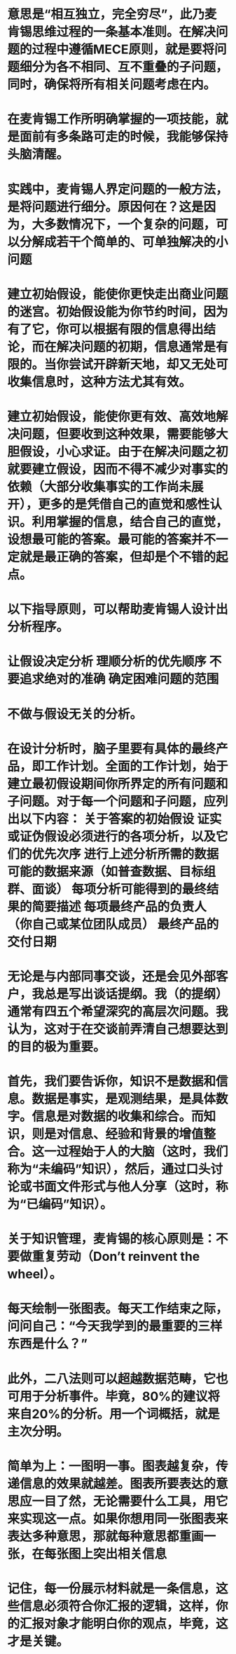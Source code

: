 

意思是“相互独立，完全穷尽”，此乃麦肯锡思维过程的一条基本准则。在解决问题的过程中遵循MECE原则，就是要将问题细分为各不相同、互不重叠的子问题，同时，确保将所有相关问题考虑在内。
==========

在麦肯锡工作所明确掌握的一项技能，就是面前有多条路可走的时候，我能够保持头脑清醒。
==========

实践中，麦肯锡人界定问题的一般方法，是将问题进行细分。原因何在？这是因为，大多数情况下，一个复杂的问题，可以分解成若干个简单的、可单独解决的小问题
==========


建立初始假设，能使你更快走出商业问题的迷宫。初始假设能为你节约时间，因为有了它，你可以根据有限的信息得出结论，而在解决问题的初期，信息通常是有限的。当你尝试开辟新天地，却又无处可收集信息时，这种方法尤其有效。
==========


建立初始假设，能使你更有效、高效地解决问题，但要收到这种效果，需要能够大胆假设，小心求证。由于在解决问题之初就要建立假设，因而不得不减少对事实的依赖（大部分收集事实的工作尚未展开），更多的是凭借自己的直觉和感性认识。利用掌握的信息，结合自己的直觉，设想最可能的答案。最可能的答案并不一定就是最正确的答案，但却是个不错的起点。
==========


以下指导原则，可以帮助麦肯锡人设计出分析程序。
==========


让假设决定分析 理顺分析的优先顺序 不要追求绝对的准确 确定困难问题的范围
==========


不做与假设无关的分析。
==========


在设计分析时，脑子里要有具体的最终产品，即工作计划。全面的工作计划，始于建立最初假设期间你所界定的所有问题和子问题。对于每一个问题和子问题，应列出以下内容： 关于答案的初始假设 证实或证伪假设必须进行的各项分析，以及它们的优先次序 进行上述分析所需的数据 可能的数据来源（如普查数据、目标组群、面谈） 每项分析可能得到的最终结果的简要描述 每项最终产品的负责人（你自己或某位团队成员） 最终产品的交付日期
==========


无论是与内部同事交谈，还是会见外部客户，我总是写出谈话提纲。我（的提纲）通常有四五个希望深究的高层次问题。我认为，这对于在交谈前弄清自己想要达到的目的极为重要。
==========


首先，我们要告诉你，知识不是数据和信息。数据是事实，是观测结果，是具体数字。信息是对数据的收集和综合。而知识，则是对信息、经验和背景的增值整合。这一过程始于人的大脑（这时，我们称为“未编码”知识），然后，通过口头讨论或书面文件形式与他人分享（这时，称为“已编码”知识）。
==========


关于知识管理，麦肯锡的核心原则是：不要做重复劳动（Don’t reinvent the wheel）。
==========


每天绘制一张图表。每天工作结束之际，问问自己：“今天我学到的最重要的三样东西是什么？”
==========


此外，二八法则可以超越数据范畴，它也可用于分析事件。毕竟，80%的建议将来自20%的分析。用一个词概括，就是主次分明。
==========


简单为上：一图明一事。图表越复杂，传递信息的效果就越差。图表所要表达的意思应一目了然，无论需要什么工具，用它来实现这一点。如果你想用同一张图表来表达多种意思，那就每种意思都重画一张，在每张图上突出相关信息
==========


记住，每一份展示材料就是一条信息，这些信息必须符合你汇报的逻辑，这样，你的汇报对象才能明白你的观点，毕竟，这才是关键。
==========